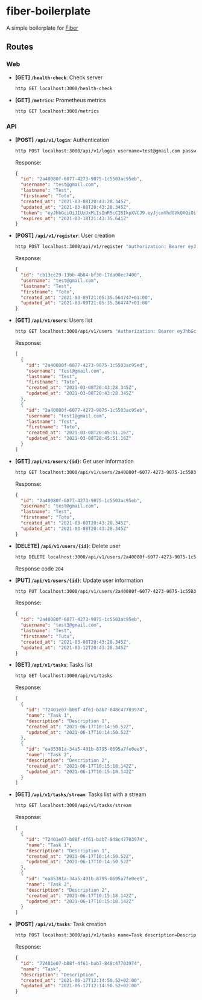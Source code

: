 # fiber-boilerplate

A simple boilerplate for [Fiber](https://github.com/gofiber/fiber)

## Routes

### Web

- **[GET] `/health-check`**: Check server

  ```bash
  http GET localhost:3000/health-check
  ```

- **[GET] `/metrics`**: Prometheus metrics
  ```bash
  http GET localhost:3000/metrics
  ```

### API

- **[POST] `/api/v1/login`**: Authentication

  ```bash
  http POST localhost:3000/api/v1/login username=test@gmail.com password=00000000
  ```

  Response:

  ```json
  {
    "id": "2a40080f-6077-4273-9075-1c5503ac95eb",
    "username": "test@gmail.com",
    "lastname": "Test",
    "firstname": "Toto",
    "created_at": "2021-03-08T20:43:28.345Z",
    "updated_at": "2021-03-08T20:43:28.345Z",
    "token": "eyJhbGciOiJIUzUxMiIsInR5cCI6IkpXVCJ9.eyJjcmVhdGVkQXQiOiIyMDIxLTAzLTA4VDIwOjQzOjI4LjM0NVoiLCJleHAiOjE2MTYxMDAyMTUsImZpcnN0bmFtZSI6IkZhYmllbiIsImlhdCI6MTYxNTIzNjIxNSwiaWQiOjEsImxhc3RuYW1lIjoiQmVsbGFuZ2VyIiwibmJmIjoxNjE1MjM2MjE1LCJ1c2VybmFtZSI6InZhbGVudGlsQGdtYWlsLmNvbSJ9.RL_1C2tYqqkXowEi8Np-y3IH1qQLl8UVdFNWswcBcIOYB6W4T-L_RAkZeVK04wtsY4Hih2JE1KPcYqXnxj2FWg",
    "expires_at": "2021-03-18T21:43:35.641Z"
  }
  ```

- **[POST] `/api/v1/register`**: User creation

  ```bash
  http POST localhost:3000/api/v1/register "Authorization: Bearer eyJhbGciOiJIUzUxMiIsInR5cCI6IkpXVCJ9.eyJjcmVhdGVkQXQiOiIyMDIxLTAzLTA4VDIwOjQzOjI4LjM0NVoiLCJleHAiOjE2MTYxMDAyMTUsImZpcnN0bmFtZSI6IkZhYmllbiIsImlhdCI6MTYxNTIzNjIxNSwiaWQiOjEsImxhc3RuYW1lIjoiQmVsbGFuZ2VyIiwibmJmIjoxNjE1MjM2MjE1LCJ1c2VybmFtZSI6InZhbGVudGlsQGdtYWlsLmNvbSJ9.RL_1C2tYqqkXowEi8Np-y3IH1qQLl8UVdFNWswcBcIOYB6W4T-L_RAkZeVK04wtsY4Hih2JE1KPcYqXnxj2FWg" lastname=Test firstname=Toto username=test@gmail.com password=00000000
  ```

  Response:

  ```json
  {
    "id": "cb13cc29-13bb-4b84-bf30-17da00ec7400",
    "username": "test@gmail.com",
    "lastname": "Test",
    "firstname": "Toto",
    "created_at": "2021-03-09T21:05:35.564747+01:00",
    "updated_at": "2021-03-09T21:05:35.564747+01:00"
  }
  ```

- **[GET] `/api/v1/users`**: Users list

  ```bash
  http GET localhost:3000/api/v1/users "Authorization: Bearer eyJhbGciOiJIUzUxMiIsInR5cCI6IkpXVCJ9.eyJjcmVhdGVkQXQiOiIyMDIxLTAzLTA4VDIwOjQzOjI4LjM0NVoiLCJleHAiOjE2MTYxMDAyMTUsImZpcnN0bmFtZSI6IkZhYmllbiIsImlhdCI6MTYxNTIzNjIxNSwiaWQiOjEsImxhc3RuYW1lIjoiQmVsbGFuZ2VyIiwibmJmIjoxNjE1MjM2MjE1LCJ1c2VybmFtZSI6InZhbGVudGlsQGdtYWlsLmNvbSJ9.RL_1C2tYqqkXowEi8Np-y3IH1qQLl8UVdFNWswcBcIOYB6W4T-L_RAkZeVK04wtsY4Hih2JE1KPcYqXnxj2FWg"
  ```

  Response:

  ```json
  [
    {
      "id": "2a40080f-6077-4273-9075-1c5503ac95ed",
      "username": "test@gmail.com",
      "lastname": "Test",
      "firstname": "Toto",
      "created_at": "2021-03-08T20:43:28.345Z",
      "updated_at": "2021-03-08T20:43:28.345Z"
    },
    {
      "id": "2a40080f-6077-4273-9075-1c5503ac95eb",
      "username": "test1@gmail.com",
      "lastname": "Test",
      "firstname": "Toto",
      "created_at": "2021-03-08T20:45:51.16Z",
      "updated_at": "2021-03-08T20:45:51.16Z"
    }
  ]
  ```

- **[GET] `/api/v1/users/{id}`**: Get user information

  ```bash
  http GET localhost:3000/api/v1/users/2a40080f-6077-4273-9075-1c5503ac95eb "Authorization: Bearer eyJhbGciOiJIUzUxMiIsInR5cCI6IkpXVCJ9.eyJjcmVhdGVkQXQiOiIyMDIxLTAzLTA4VDIwOjQzOjI4LjM0NVoiLCJleHAiOjE2MTYxMDAyMTUsImZpcnN0bmFtZSI6IkZhYmllbiIsImlhdCI6MTYxNTIzNjIxNSwiaWQiOjEsImxhc3RuYW1lIjoiQmVsbGFuZ2VyIiwibmJmIjoxNjE1MjM2MjE1LCJ1c2VybmFtZSI6InZhbGVudGlsQGdtYWlsLmNvbSJ9.RL_1C2tYqqkXowEi8Np-y3IH1qQLl8UVdFNWswcBcIOYB6W4T-L_RAkZeVK04wtsY4Hih2JE1KPcYqXnxj2FWg"
  ```

  Response:

  ```json
  {
    "id": "2a40080f-6077-4273-9075-1c5503ac95eb",
    "username": "test@gmail.com",
    "lastname": "Test",
    "firstname": "Toto",
    "created_at": "2021-03-08T20:43:28.345Z",
    "updated_at": "2021-03-08T20:43:28.345Z"
  }
  ```

- **[DELETE] `/api/v1/users/{id}`**: Delete user

  ```bash
  http DELETE localhost:3000/api/v1/users/2a40080f-6077-4273-9075-1c5503ac95eb "Authorization: Bearer eyJhbGciOiJIUzUxMiIsInR5cCI6IkpXVCJ9.eyJjcmVhdGVkQXQiOiIyMDIxLTAzLTA4VDIwOjQzOjI4LjM0NVoiLCJleHAiOjE2MTYxMDAyMTUsImZpcnN0bmFtZSI6IkZhYmllbiIsImlhdCI6MTYxNTIzNjIxNSwiaWQiOjEsImxhc3RuYW1lIjoiQmVsbGFuZ2VyIiwibmJmIjoxNjE1MjM2MjE1LCJ1c2VybmFtZSI6InZhbGVudGlsQGdtYWlsLmNvbSJ9.RL_1C2tYqqkXowEi8Np-y3IH1qQLl8UVdFNWswcBcIOYB6W4T-L_RAkZeVK04wtsY4Hih2JE1KPcYqXnxj2FWg"
  ```

  Response code `204`

- **[PUT] `/api/v1/users/{id}`**: Update user information

  ```bash
  http PUT localhost:3000/api/v1/users/2a40080f-6077-4273-9075-1c5503ac95eb "Authorization: Bearer eyJhbGciOiJIUzUxMiIsInR5cCI6IkpXVCJ9.eyJjcmVhdGVkQXQiOiIyMDIxLTAzLTA4VDIwOjQzOjI4LjM0NVoiLCJleHAiOjE2MTYxMDAyMTUsImZpcnN0bmFtZSI6IkZhYmllbiIsImlhdCI6MTYxNTIzNjIxNSwiaWQiOjEsImxhc3RuYW1lIjoiQmVsbGFuZ2VyIiwibmJmIjoxNjE1MjM2MjE1LCJ1c2VybmFtZSI6InZhbGVudGlsQGdtYWlsLmNvbSJ9.RL_1C2tYqqkXowEi8Np-y3IH1qQLl8UVdFNWswcBcIOYB6W4T-L_RAkZeVK04wtsY4Hih2JE1KPcYqXnxj2FWg"  lastname=Test firstname=Tutu username=test3@gmail.com password=222222222
  ```

  Response:

  ```json
  {
    "id": "2a40080f-6077-4273-9075-1c5503ac95eb",
    "username": "test3@gmail.com",
    "lastname": "Test",
    "firstname": "Tutu",
    "created_at": "2021-03-08T20:43:28.345Z",
    "updated_at": "2021-03-12T20:43:28.345Z"
  }
  ```

- **[GET] `/api/v1/tasks`**: Tasks list

  ```bash
  http GET localhost:3000/api/v1/tasks
  ```

  Response:

  ```json
  [
    {
      "id": "72401e07-b08f-4f61-bab7-848c47703974",
      "name": "Task 1",
      "description": "Description 1",
      "created_at": "2021-06-17T10:14:50.52Z",
      "updated_at": "2021-06-17T10:14:50.52Z"
    },
    {
      "id": "ea85381a-34a5-401b-8795-0695a7fe0ee5",
      "name": "Task 2",
      "description": "Description 2",
      "created_at": "2021-06-17T10:15:18.142Z",
      "updated_at": "2021-06-17T10:15:18.142Z"
    }
  ]
  ```

- **[GET] `/api/v1/tasks/stream`**: Tasks list with a stream

  ```bash
  http GET localhost:3000/api/v1/tasks/stream
  ```

  Response:

  ```json
  [
    {
      "id": "72401e07-b08f-4f61-bab7-848c47703974",
      "name": "Task 1",
      "description": "Description 1",
      "created_at": "2021-06-17T10:14:50.52Z",
      "updated_at": "2021-06-17T10:14:50.52Z"
    },
    {
      "id": "ea85381a-34a5-401b-8795-0695a7fe0ee5",
      "name": "Task 2",
      "description": "Description 2",
      "created_at": "2021-06-17T10:15:18.142Z",
      "updated_at": "2021-06-17T10:15:18.142Z"
    }
  ]
  ```

- **[POST] `/api/v1/tasks`**: Task creation
  ```bash
  http POST localhost:3000/api/v1/tasks name=Task description=Description
  ```
  Response:
  ```json
  {
    "id": "72401e07-b08f-4f61-bab7-848c47703974",
    "name": "Task",
    "description": "Description",
    "created_at": "2021-06-17T12:14:50.52+02:00",
    "updated_at": "2021-06-17T12:14:50.52+02:00"
  }
  ```

